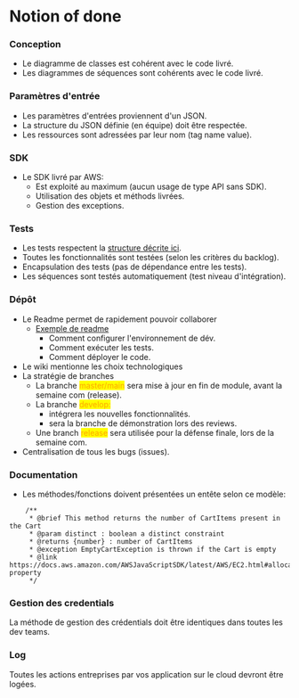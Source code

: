 # Notion of done

### Conception

* Le diagramme de classes est cohérent avec le code livré.
* Les diagrammes de séquences sont cohérents avec le code livré.

### Paramètres d'entrée

* Les paramètres d'entrées proviennent d'un JSON.
* La structure du JSON définie (en équipe) doit être respectée.
* Les ressources sont adressées par leur nom (tag name value).

### SDK

* Le SDK livré par AWS:
  * Est exploité au maximum (aucun usage de type API sans SDK).
  * Utilisation des objets et méthods livrées.
  * Gestion des exceptions.

### Tests

* Les tests respectent la [structure décrite ici](test-sample.md).
* Toutes les fonctionnalités sont testées (selon les critères du backlog).
* Encapsulation des tests (pas de dépendance entre les tests).
* Les séquences sont testés automatiquement (test niveau d'intégration).

### Dépôt

* Le Readme permet de rapidement pouvoir collaborer
  * [Exemple de readme](https://www.makeareadme.com/)
    * Comment configurer l'environnement de dév.
    * Comment exécuter les tests.
    * Comment déployer le code.
* Le wiki mentionne les choix technologiques
* La stratégie de branches
  * La branche <mark style="color:orange;">master/main</mark> sera mise à jour en fin de module, avant la semaine com (release).
  * La branche <mark style="color:orange;">develop:</mark>
    * intégrera les nouvelles fonctionnalités.
    * sera la branche de démonstration lors des reviews.
  * Une branch <mark style="color:orange;">release</mark> sera utilisée pour la défense finale, lors de la semaine com.
* Centralisation de tous les bugs (issues).

### Documentation

*   Les méthodes/fonctions doivent présentées un entête selon ce modèle:



```
    /**
     * @brief This method returns the number of CartItems present in the Cart
     * @param distinct : boolean a distinct constraint
     * @returns {number} : number of CartItems
     * @exception EmptyCartException is thrown if the Cart is empty
     * @link https://docs.aws.amazon.com/AWSJavaScriptSDK/latest/AWS/EC2.html#allocateAddress-property
     */
```

### Gestion des credentials

La méthode de gestion des crédentials doit être identiques dans toutes les dev teams.

### Log

Toutes les actions entreprises par vos application sur le cloud devront être logées.
